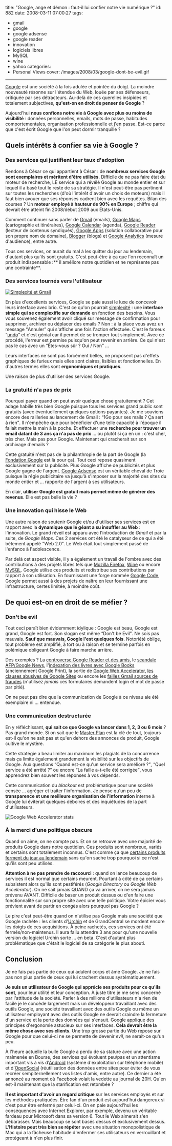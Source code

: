 title: "Google, ange et démon : faut-il lui confier notre vie numérique ?"
id: 882
date: 2008-03-11 07:00:27
tags:
- gmail
- google
- google adsense
- google reader
- innovation
- logiciels libres
- MySQL
- wine
- yahoo
categories:
- Personal Views
cover: /images/2008/03/google-dont-be-evil.gif
---

[Google](http://www.google.com/) est une société à la fois adulée et pointée du doigt. La moindre nouveauté résonne sur l'étendue du Web, louée par ses défenseurs, critiquée par ses détracteurs.
Au-delà de ces querelles insipides et totalement subjectives, **qu'est-on en droit de penser de Google** ?

Aujourd'hui **nous confions notre vie à Google avec plus ou moins de visibilité** : données personnelles, emails, mots de passe, habitudes comportementales, organisation professionnelle et j'en passe. Est-ce parce que c'est écrit Google que l'on peut dormir tranquille ?
<!--more-->

## Quels intérêts à confier sa vie à Google ?

### Des services qui justifient leur taux d'adoption

Rendons à César ce qui appartient à César : de **nombreux services Google sont exemplaires et méritent d'être utilisés**. Difficile de ne pas faire état du moteur de recherche, LE service qui a révélé Google au monde entier et sur lequel il a basé tout le reste de sa stratégie. Il n'est peut-être pas pertinent sur toutes les recherches (d'où l'intérêt d'avoir un choix de moteurs) mais il faut bien avouer que ses réponses cadrent bien avec les requêtes.
Bilan des courses ? Un **moteur employé à hauteur de 90% en Europe** ; chiffre qui devrait être atteint fin 2008/début 2009 aux États-Unis.

Comment continuer sans parler de [Gmail](http://mail.google.com/) (emails), [Google Maps](http://maps.google.com/) (cartographie et itinéraires), [Google Calendar](http://calendar.google.com/) (agenda), [Google Reader](http://www.google.com/reader) (lecteur de contenus syndiqués), [Google Apps](http://www.google.com/a/) (solution collaborative pour son propre nom de domaine), [Blogger](http://www.blogger.com/) (blogs) et [Google Analytics](http://www.google.com/analytics/) (mesure d'audience), entre autre.

Tous ces services, on aurait du mal à les quitter du jour au lendemain, d'autant plus qu'ils sont gratuits. C'est peut-être à ça que l'on reconnaît un produit indispensable :** il améliore notre quotidien et ne représente pas une contrainte**.

### Des services tournés vers l'utilisateur

[![Simplexité et Gmail](http://www.fredcavazza.net/wp/wp-content/uploads/Q1-08/Gmail2.jpg)](http://www.fredcavazza.net/wp/wp-content/uploads/Q1-08/Gmail2.jpg)

En plus d'excellents services, Google se paie aussi le luxe de concevoir leurs interface avec brio. C'est ce qu'on pourrait [simplexité](http://www.fredcavazza.net/2008/01/10/connaissez-vous-la-simplexite/) : une **interface simple qui se complexifie sur demande** en fonction des besoins.
Vous vous souvenez également avoir cliqué sur message de confirmation pour supprimer, archiver ou déplacer des emails ? Non : à la place vous avez un message <q>Annuler</q> qui s'affiche une fois l'action effectuée. C'est le fameux <q>[undo](http://www.37signals.com/svn/archives2/googles_gmail_undo.php)</q> et c'est génial car il permet de se tromper tout simplement. Avec ce procédé, l'erreur est permise puisqu'on peut revenir en arrière. Ce qui n'est pas le cas avec un <q>Êtes-vous sûr ? Oui / Non</q> ...

Leurs interfaces ne sont pas forcément belles, ne proposent pas d'effets graphiques de furieux mais elles sont claires, lisibles et fonctionnelles. En d'autres termes elles sont **ergonomiques et pratiques**.

Une raison de plus d'utiliser des services Google.

### La gratuité n'a pas de prix

Pourquoi payer quand on peut avoir quelque chose gratuitement ? Cet adage habille très bien Google puisque tous les services grand public sont gratuits (avec éventuellement quelques options payantes). Je me souviens encore des railleries au lancement de Gmail : <q>1Go pour ses mails ? Ça sert à rien</q>.
Il n'empêche que pour bénéficier d'une telle capacité à l'époque il fallait mettre la main à la poche. Et effectuer une **recherche pour trouver un email datant de 3 ans ça n'a pas de prix** ... ou plutôt si ça en un : c'est cher, très cher. Mais pas pour Google. Maintenant qui cracherait sur son archivage d'emails ?

Cette gratuité n'est pas de la philanthropie de la part de Google (la [Fondation Google](http://www.google.org/) est là pour ça). Tout ceci repose quasiment exclusivement sur la publicité. Plus Google affiche de publicités et plus Google gagne de l'argent.
[Google Adsense](http://www.google.com/adsense) est un véritable cheval de Troie puisque la régie publicitaire va jusqu'à s'imposer sur la majorité des sites du monde entier et ... rapporte de l'argent à ses utilisateurs.

En clair, **utiliser Google est gratuit mais permet même de générer des revenus**. Elle est pas belle la vie ?

### Une innovation qui hisse le Web

Une autre raison de soutenir Google et/ou d'utiliser ses services est en rapport avec la **dynamique que le géant a su insuffler au Web** : l'innovation. Le grand réveil est apparu avec l'introduction de _Gmail_ et par la suite, de _Google Maps_. Ces 2 services ont été le catalyseur de ce qui a été bêtement appelé "Web 2.0". Le Web était tout simplement passé de l'enfance à l'adolescence.

Par delà cet aspect visible, il y a également un travail de l'ombre avec des contributions à des projets libres tels que [Mozilla Firefox](http://www.getfirefox.com/), [Wine](http://www.winehq.org/) ou encore [MySQL](http://www.mysql.com/). Google utilise ces produits et redistribue ses contributions par rapport à son utilisation.
En fournissant une forge nommée [Google Code](http://code.google.com/), Google permet aussi à des projets de naître en leur fournissant une infrastructure, certes limitée, à moindre coût.

## De quoi est-on en droit de se méfier ?

### Don't be evil

Tout ceci paraît bien évidemment idylique : Google est beau, Google est grand, Google est fort. Son slogan est même <q>Don't be Evil</q>. Ne sois pas mauvais. **Sauf que mauvais, Google l'est quelques fois**. Notoriété oblige, tout problème est amplifié, à tort ou à raison et se termine parfois en polémique obligeant Google à faire marche arrière.

Des exemples ? La [controverse Google Reader et des amis](http://arstechnica.com/news.ars/post/20071226-christmas-of-controversy-for-google-reader-team.html), le [scandale AFP/Google News](http://www.zorgloob.com/2007/04/google-et-lafp-trouvent-un-terrain.asp), l'[indexation des livres avec Google Books](http://www.webpronews.com/topnews/2005/11/01/google-print-continues-amid-controversy) (anciennement Google Print), la sortie de [Google Web Accelerator](http://37signals.com/svn/archives2/google_web_accelerator_hey_not_so_fast_an_alert_for_web_app_designers.php), [les clauses abusives de Google Sites](http://www.readwriteweb.com/archives/google_sites_the_next_sharepoint_maybe_notwhy_google_apps_could_lose_the_enterprise_market.php) ou encore les [failles Gmail sources de fraudes](http://www.readwriteweb.com/archives/your_email_password_a_true_hor.php) (n'utilisez _jamais_ ces formulaires demandent login et mot de passe par pitié).

On ne peut pas dire que la communication de Google à ce niveau aie été exemplaire ni ... entendue.

### Une communication destructurée

En y réfléchissant, **qui sait ce que Google va lancer dans 1, 2, 3 ou 6 mois** ? Pas grand monde. Si on sait que le [Master Plan](http://googlesystem.blogspot.com/2006/08/googles-master-plan.html) est la clé de tout, toujours est-il qu'on ne sait pas et qu'en dehors des annonces de produit, Google cultive le mystère.

Cette stratégie a beau limiter au maximum les plagiats de la concurrence mais ça limite également grandement la visibilité sur les objectifs de Google. Aux questions <q>Quand est-ce qu'un service sera amélioré ?</q>, <q>Quel service a été arrêté ?</q> ou encore <q>La faille a-t-elle été corrigée</q>, vous apprendrez bien souvent les réponses à vos dépends.

Cette communication du _blackout_ est problématique pour une société censée ... agréger et traiter l'information. Je pense qu'un peu de **transparence et une meilleure organisation de l'information** interne à Google lui éviterait quelques déboires et des inquiétudes de la part d'utilisateurs.

![Google Web Accelerator stats](/images/2008/03/google-web-accelerator.gif)

### À la merci d'une politique obscure

Quand on aime, on ne compte pas. Et on se retrouve avec une majorité de produits Google dans notre quotidien.
Ces produits sont nombreux, variés et certains sont totalement inconnus. C'est comme ça que [certains produits ferment du jour au lendemain](http://googleblog.blogspot.com/2006/11/adieu-to-google-answers.html) sans qu'on sache trop pourquoi si ce n'est qu'ils sont peu utilisés.

**Attention à ne pas prendre de raccourci** : quand on lance beaucoup de services il est normal que certains meurent. Pourtant à côté de ça certains subsistent alors qu'ils sont pestiférés (_Google Directory_ ou _Google Web Accelerator_). On ne sait jamais QUAND ça va arriver, on ne sera jamais prévenu AVANT. Difficile de baser un produit dessus ou d'en faire une fonctionnalité sur son propre site avec une telle politique.
Votre épicier vous prévient avant de partir en congès alors pourquoi pas Google ?

Le pire c'est peut-être quand on n'utilise pas Google mais une société que Google rachète : les clients d'[Urchin](http://fr.wikipedia.org/wiki/Urchin_Software_Corporation) et de GrandCentral se mordent encore les doigts de ces acquisitions. À peine rachetés, ces services ont été fermés/non-maintenus. Il aura fallu attendre 3 ans pour qu'une nouvelle version du logiciel Urchin sorte ... en beta. C'est d'autant plus problématique que c'était le logiciel de sa catégorie le plus abouti.

## Conclusion

Je ne fais pas partie de ceux qui adulent corps et âme Google.
Je ne fais pas non plus partie de ceux qui lui crachent dessus systématiquement.

**Je suis un utilisateur de Google qui apprécie ses produits pour ce qu'ils sont**, pour leur utilité et leur conception. À juste titre je me sens concerné par l'attitude de la société. Parler à des millions d'utilisateurs n'a rien de facile je le concède largement mais un développeur travaillant avec des outils Google, une société travaillant avec des outils Google ou même un utilisateur employant avec des outils Google ne devrait craindre la fermeture d'un service et la perte des données qui s'ensuit.
Google applique des principes d'ergonomie astucieux sur ses interfaces. **Cela devrait être la même chose avec ses clients**. Une trop grosse partie du Web repose sur Google pour que celui-ci ne se permette de devenir _evil_, ne serait-ce qu'un peu.

À l'heure actuelle la bulle Google a perdu de sa stature avec une action malmenée en Bourse, des services qui évoluent peu/pas et un attentisme important vis à vis d'[Android](http://code.google.com/android/) (système d'exploitation sur téléphone mobile) et d'[OpenSocial](http://code.google.com/apis/opensocial/) (réutilisation des données entre sites pour éviter de vous recréer sempiternellement vos listes d'amis, entre autre). Ce dernier a été annoncé au moment où Facebook volait la vedette au journal de 20H. Qu'en est-il maintenant que la starification est retombée ?

**Il est important d'avoir un regard critique** sur les services employés et sur les méthodes pratiquées. Être fan d'un produit est aujourd'hui dangereux si c'est pour être enfermé par celui-ci. On en paie aujourd'hui les conséquences avec Internet Explorer, par exemple, devenu un véritable fardeau pour Microsoft dans sa version 6\. Tout le Web aimerait s'en débarasser. Mais beaucoup se sont basés dessus et exclusivement dessus.
**L'Histoire peut très bien se répéter** avec une situation monopolistique de Mac qui a la fâcheuse habitude d'enfermer ses utilisateurs en verrouillant et protégeant à n'en plus finir.
